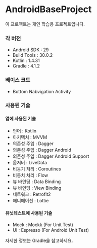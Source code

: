 # AndroidBaseProject
이 프로젝트는 개인 학습용 프로젝트입니다.

### 각 버전
- Android SDK : 29
- Build Tools : 30.0.2
- Kotlin : 1.4.31
- Gradle : 4.1.2

### 베이스 코드
- Bottom Nabvigation Activity

### 사용된 기술
#### 앱에 사용된 기술 
- 언어 : Kotlin
- 아키텍처 : MVVM
- 의존성 주입 : Dagger
- 의존성 주입 : Dagger Android
- 의존성 주입 : Dagger Android Support
- 옵저버 : LiveData
- 비동기 처리 : Coroutines
- 비동치 처리 : Flow
- 뷰 바인딩 : Data Binding
- 뷰 바인딩 : View Binding
- 네트워크 : Retrofit2
- 애니메이션 : Lottie

#### 유닛테스트에 사용된 기술
- Mock : Mockk (For Unit Test)
- UI : Espresso (For Android Unit Test)

자세한 정보는 Gradle을 참고하세요.
